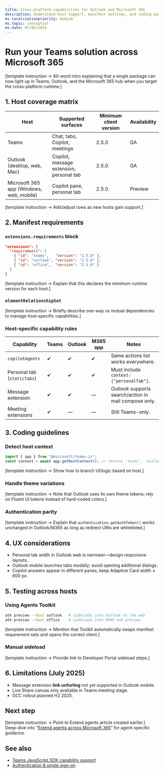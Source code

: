 ```yaml
---
title: Cross-platform capabilities for Outlook and Microsoft 365  
description: Understand host support, manifest settings, and coding patterns that let your Teams apps and agents run seamlessly in Outlook and the Microsoft 365 app.  
ms.localizationpriority: medium  
ms.topic: conceptual
ms.date: 07/02/2025  
---
```

# Run your Teams solution across Microsoft 365  

[template instruction → 60-word intro explaining that a single package can now light up in Teams, Outlook, and the Microsoft 365 hub when you target the cross-platform runtime.]

## 1. Host coverage matrix  

| Host | Supported surfaces | Minimum client version | Availability |  
|------|--------------------|------------------------|--------------|  
| Teams | Chat, tabs, Copilot, meetings | 2.5.0 | GA |  
| Outlook (desktop, web, Mac) | Copilot, message extension, personal tab | 2.5.0 | GA |  
| Microsoft 365 app (Windows, web, mobile) | Copilot pane, personal tab | 2.5.0 | Preview |

[template instruction → Add/adjust rows as new hosts gain support.]

## 2. Manifest requirements  

### `extensions.requirements` block  

```json
"extensions": {
  "requirements": [
    { "id": "teams",   "version": "2.5.0" },
    { "id": "outlook", "version": "2.5.0" },
    { "id": "office",  "version": "2.5.0" }
  ]
}
```  

[template instruction → Explain that this declares the minimum runtime version for each host.]

### `elementRelationshipSet`  

[template instruction → Briefly describe one-way vs mutual dependencies to manage host-specific capabilities.]

### Host-specific capability rules  

| Capability | Teams | Outlook | M365 app | Notes |  
|------------|-------|---------|----------|-------|  
| `copilotAgents` | ✔ | ✔ | ✔ | Same actions list works everywhere. |  
| Personal tab (`staticTabs`) | ✔ | ✔ | ✔ | Must include `context: ["personalTab"]`. |  
| Message extension | ✔ | ✔ | — | Outlook supports search/action in mail compose only. |  
| Meeting extensions | ✔ | — | — | Still Teams-only. |

## 3. Coding guidelines  

### Detect host context  

```ts
import { app } from "@microsoft/teams-js";
const context = await app.getHostContext(); // returns 'teams', 'outlook', or 'office'
```

[template instruction → Show how to branch UI/logic based on host.]

### Handle theme variations  

[template instruction → Note that Outlook uses its own theme tokens; rely on Fluent UI tokens instead of hard-coded colors.]

### Authentication parity  

[template instruction → Explain that `authentication.getAuthToken()` works unchanged in Outlook/M365 as long as redirect URIs are whitelisted.]

## 4. UX considerations  

- Personal tab width in Outlook web is narrower—design responsive layouts.  
- Outlook mobile launches tabs modally; avoid opening additional dialogs.  
- Copilot answers appear in different panes; keep Adaptive Card width ≤ 600 px.

## 5. Testing across hosts  

### Using Agents Toolkit  

```bash
atk preview --host outlook   # sideloads into Outlook on the web
atk preview --host office    # sideloads into M365 hub preview
```  

[template instruction → Mention that Toolkit automatically swaps manifest requirement sets and opens the correct client.]

### Manual sideload  

[template instruction → Provide link to Developer Portal sideload steps.]

## 6. Limitations (July 2025)  

- Message extension **link unfurling** not yet supported in Outlook mobile.  
- Live Share canvas only available in Teams meeting stage.  
- GCC rollout planned H2 2025.

## Next step  

[template instruction → Point to Extend agents article created earlier.]  
Deep-dive into “[Extend agents across Microsoft 365](../integrate/extend-agents-across-microsoft-365.md)” for agent-specific guidance.

## See also  

- [Teams JavaScript SDK capability support](../reference/sdk-and-api-reference-hub.md#platform-sdks)  
- [Authentication & single sign-on](../integrate/authentication-and-sso.md)
